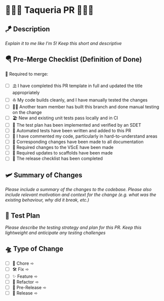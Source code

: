 # 🌮🌮🌮 Taqueria PR 🌮🌮🌮

## 🪁 Description

_Explain it to me like I'm 5! Keep this short and descriptive_

## 🪂 Pre-Merge Checklist (Definition of Done)

🚦 Required to merge:

- [ ] ⛱️ I have completed this PR template in full and updated the title appropriately
- [ ] ⛵ My code builds cleanly, and I have manually tested the changes
- [ ] 🏄‍♂️ Another team member has built this branch and done manual testing on the change
- [ ] 🏖️ New and existing unit tests pass locally and in CI
- [ ] 🔱 The test plan has been implemented and verified by an SDET
- [ ] 🦀 Automated tests have been written and added to this PR
- [ ] 🐬 I have commented my code, particularly in hard-to-understand areas
- [ ] 🤿 Corresponding changes have been made to all documentation
- [ ] 🐚 Required changes to the VScE have been made
- [ ] 🪸 Required updates to scaffolds have been made
- [ ] 🚢 The release checklist has been completed

## 🛩️ Summary of Changes

_Please include a summary of the changes to the codebase._ _Please also include relevant motivation and context for the change_
_(e.g. what was the existing behaviour, why did it break, etc.)_

## 🎢 Test Plan

_Please describe the testing strategy and plan for this PR. Keep this lightweight and anticipate any testing challenges_

## 🛸 Type of Change

- [ ] 🧽 Chore ➾
- [ ] 🛠️ Fix ➾
- [ ] ✨ Feature ➾
- [ ] 👷 Refactor ➾
- [ ] 🧪 Pre-Release ➾
- [ ] 🚀 Release ➾
